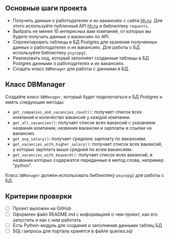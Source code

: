 ## Основные шаги проекта

- Получить данные о работодателях и их вакансиях с сайта [hh.ru](http://hh.ru/). Для этого используйте публичный API [hh.ru](http://hh.ru/) и библиотеку `requests`.
- Выбрать не менее 10 интересных вам компаний, от которых вы будете получать данные о вакансиях по API.
- Спроектировать таблицы в БД Postgres для хранения полученных данных о работодателях и их вакансиях. Для работы с БД используйте библиотеку `psycopg2`.
- Реализовать код, который заполняет созданные таблицы в БД Postgres данными о работодателях и их вакансиях.
- Создать класс `DBManager` для работы с данными в БД.

## Класс DBManager

Создайте класс `DBManager`, который будет подключаться к БД Postgres и иметь следующие методы:

- `get_companies_and_vacancies_count()`: получает список всех компаний и количество вакансий у каждой компании.
- `get_all_vacancies()`: получает список всех вакансий с указанием названия компании, названия вакансии и зарплаты и ссылки на вакансию.
- `get_avg_salary()`: получает среднюю зарплату по вакансиям.
- `get_vacancies_with_higher_salary()`: получает список всех вакансий, у которых зарплата выше средней по всем вакансиям.
- `get_vacancies_with_keyword()`: получает список всех вакансий, в названии которых содержатся переданные в метод слова, например “python”.

Класс `DBManager` должен использовать библиотеку `psycopg2` для работы с БД.

## Критерии проверки

- [ ]  Проект выложен на GitHub
- [ ]  Оформлен файл README.md  с информацией о чем проект, как его запустить и как  с ним работать
- [ ]  Есть Python-модуль для создания и заполнения данными таблиц БД
- [ ]  SQL-запросы для портала хранятся в файле queries.sql